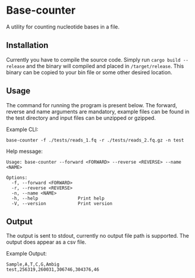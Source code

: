 # Base-counter

A utility for counting nucleotide bases in a file.

## Installation 

Currently you have to compile the source code. Simply run `cargo build --release` and the binary will compiled and placed in `/target/release`. This binary can be copied to your bin file or some other desired location.

## Usage

The command for running the program is present below. The forward, reverse and name arguments are mandatory, example files can be found in the test directory and input files can be unzipped or gzipped. 

Example CLI:

`base-counter -f ./tests/reads_1.fq -r ./tests/reads_2.fq.gz -n test`


Help message:

```
Usage: base-counter --forward <FORWARD> --reverse <REVERSE> --name <NAME>

Options:
  -f, --forward <FORWARD>  
  -r, --reverse <REVERSE>  
  -n, --name <NAME>        
  -h, --help               Print help
  -V, --version            Print version
```


## Output

The output is sent to stdout, currently no output file path is supported. The output does appear as a csv file.

Example Output:

```
Sample,A,T,C,G,Ambig
test,256319,260031,306746,304376,46
```